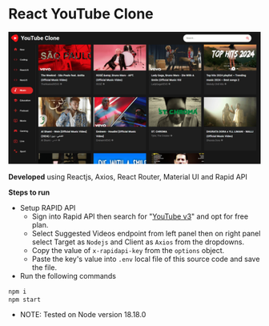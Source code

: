 # React YouTube Clone

![cover](https://github.com/abhinavg916/react-youtube-clone/blob/main/YouTube%20Clone%20Cover.png)

**Developed** using Reactjs, Axios, React Router, Material UI and Rapid API

**Steps to run**

- Setup RAPID API
  - Sign into Rapid API then search for "[YouTube v3](https://rapidapi.com/ytdlfree/api/youtube-v31)" and opt for free plan.
  - Select Suggested Videos endpoint from left panel then on right panel select Target as `Nodejs` and Client as `Axios` from the dropdowns.
  - Copy the value of `x-rapidapi-key` from the `options` object.
  - Paste the key's value into `.env` local file of this source code and save the file.
- Run the following commands

```
npm i
npm start
```

- NOTE: Tested on Node version 18.18.0
